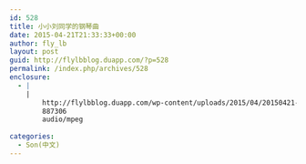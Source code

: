 ```yaml
---
id: 528
title: 小小刘同学的钢琴曲
date: 2015-04-21T21:33:33+00:00
author: fly_lb
layout: post
guid: http://flylbblog.duapp.com/?p=528
permalink: /index.php/archives/528
enclosure:
  - |
    |
        http://flylbblog.duapp.com/wp-content/uploads/2015/04/20150421-200713.mp3
        887306
        audio/mpeg
        
categories:
  - Son(中文)
---
```

<!--[if lt IE 9]><![endif]--><audio class="wp-audio-shortcode" id="audio-528-1" preload="none" style="width: 100%; visibility: hidden;" controls="controls"><source type="audio/mpeg" src="http://flylbblog.duapp.com/wp-content/uploads/2015/04/20150421-200713.mp3?_=1" />

<http://flylbblog.duapp.com/wp-content/uploads/2015/04/20150421-200713.mp3></audio>